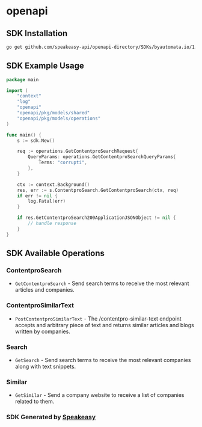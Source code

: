 # openapi

<!-- Start SDK Installation -->
## SDK Installation

```bash
go get github.com/speakeasy-api/openapi-directory/SDKs/byautomata.io/1.0.1/go
```
<!-- End SDK Installation -->

## SDK Example Usage
<!-- Start SDK Example Usage -->
```go
package main

import (
    "context"
    "log"
    "openapi"
    "openapi/pkg/models/shared"
    "openapi/pkg/models/operations"
)

func main() {
    s := sdk.New()

    req := operations.GetContentproSearchRequest{
        QueryParams: operations.GetContentproSearchQueryParams{
            Terms: "corrupti",
        },
    }

    ctx := context.Background()
    res, err := s.ContentproSearch.GetContentproSearch(ctx, req)
    if err != nil {
        log.Fatal(err)
    }

    if res.GetContentproSearch200ApplicationJSONObject != nil {
        // handle response
    }
}
```
<!-- End SDK Example Usage -->

<!-- Start SDK Available Operations -->
## SDK Available Operations


### ContentproSearch

* `GetContentproSearch` - Send search terms to receive the most relevant articles and companies.

### ContentproSimilarText

* `PostContentproSimilarText` - The /contentpro-similar-text endpoint accepts and arbitrary piece of text and returns similar articles and blogs written by companies.

### Search

* `GetSearch` - Send search terms to receive the most relevant companies along with text snippets.

### Similar

* `GetSimilar` - Send a company website to receive a list of companies related to them.
<!-- End SDK Available Operations -->

### SDK Generated by [Speakeasy](https://docs.speakeasyapi.dev/docs/using-speakeasy/client-sdks)
